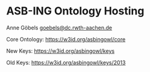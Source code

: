 ASB-ING Ontology Hosting
===================
Anne Göbels 
goebels@dc.rwth-aachen.de

Core Ontology: https://w3id.org/asbingowl/core

New Keys: https://w3id.org/asbingowl/keys

Old Keys: https://w3id.org/asbingowl/keys/2013